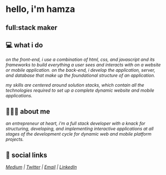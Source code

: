 # hello, i'm hamza

## full:stack maker

## 💻 what i do ##
*on the front-end, i use a combination of html, css, and javascript and its frameworks to build everything a user sees and interacts with on a website or mobile application. on the back-end, i develop the application, server, and database that make up the foundational structure of an application.*  

*my skills are centered around solution stacks, which contain all the technologies required to set up a complete dynamic website and mobile applications.*

## 🧑🏻‍💻 about me ##
*an entrepreneur at heart, i'm a full stack developer with a knack for structuring, developing, and implementing interactive applications at all stages of the development cycle for dynamic web and mobile platform projects.*

## 🔗 social links
*[Medium](https://medium.com/@heytherehamza) | [Twitter](https://twitter.com/heytherehamza) | [Email](mailto:heytherehamza+fromgithub@gmail.com) | [LinkedIn](https://www.linkedin.com/in/heytherehamza/)*

